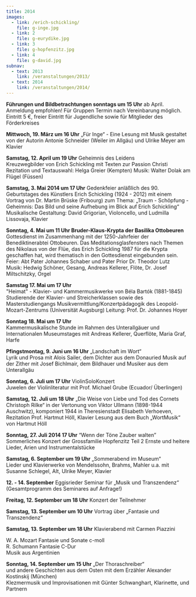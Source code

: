 ```yaml
---
title: 2014
images:
  - link: /erich-schickling/
    file: g-inge.jpg
  - link: 2
    file: g-eurydike.jpg
  - link: 3
    file: g-hopfenzitz.jpg
  - link: 4
    file: g-david.jpg
subnav:
  - text: 2013
    link: /veranstaltungen/2013/
  - text: 2014
    link: /veranstaltungen/2014/
---
```

 **Führungen und Bildbetrachtungen sonntags um 15 Uhr** ab April.   
Anmeldung empfohlen! Für Gruppen Termin nach Vereinbarung möglich.  Eintritt 5 €, freier Eintritt für Jugendliche sowie für Mitglieder des Förderkreises**Mittwoch, 19. März um 16 Uhr** „Für Inge“ - Eine Lesung mit Musikgestaltet von der Autorin Antonie Schneider (Weiler im Allgäu)und Ulrike Meyer am Klavier**Samstag, 12. April um 19 Uhr** Geheimnis des Leidens    Kreuzwegbilder von Erich Schickling mit Texten zur Passion Christi  Rezitation und Textauswahl: Helga Greier (Kempten)Musik: Walter Dolak am Flügel (Füssen)**Samstag, 3. Mai 2014 um 17 Uhr** 
Gedenkfeier anläßlich des 90. Geburtstages des Künstlers Erich Schickling (1924 - 2012)mit einem Vortrag von Dr. Martin Brüske (Fribourg) zum Thema:„Traum - Schöpfung - Geheimnis: Das Bild und seine Aufhebung im Blick auf Erich Schickling“  Musikalische Gestaltung: David Grigorian, Violoncello, und Ludmilla Lissovaja, Klavier                                                                                                                                                                                                                                                                                                                                                                                                                **Sonntag, 4. Mai um 11 Uhr Bruder-Klaus-Krypta der Basilika Ottobeuren**  
Gottesdienst im Zusammenhang mit der 1250-Jahrfeier der Benediktinerabtei Ottobeuren. Das Meditationsglasfensters nach Themen des Nikolaus von der Flüe, das Erich Schickling 1987 für die Krypta geschaffen hat, wird thematisch in den Gottesdienst eingebunden sein.Feier: Abt Pater Johannes Schaber und Pater Prior Dr. Theodor Lutz  
Musik: Hedwig Schöner, Gesang, Andreas Kellerer, Flöte, Dr. Josef Miltschitzky, Orgel**Samstag 17. Mai um 17 Uhr**  "Heimat" - Klavier- und Kammermusikwerke von Béla Bartók (1881-1845)   Studierende der Klavier- und Streicherklassen sowie des Masterstudiengangs Musikvermittlung/Konzertpädagogik des Leopold-Mozart-Zentrums (Universität Augsburg)
Leitung: Prof. Dr. Johannes Hoyer**Sonntag 18. Mai um 17 Uhr**   
Kammermusikalische Stunde im Rahmen des Unterallgäuer und Internationalen Museumstagesmit Andreas Kellerer, Querflöte,  Maria Graf, Harfe**Pfingstmontag, 9. Juni um 16 Uhr** „Landschaft im Wort“  Lyrik und Prosa mit Alois Sailer, dem Dichter aus dem DonauriedMusik auf der Zither mit Josef Bichlmair, dem Bildhauer und Musiker aus dem Unterallgäu**Sonntag, 6. Juli um 17 Uhr** ViolinSoloKonzert  Juwelen der Violinliteratur mit Prof. Michael Grube (Ecuador/ Überlingen)

**Samstag, 12. Juli um 18 Uhr**
„Die Weise von Liebe und Tod des Cornets Christoph Rilke“ in der Vertonung von Viktor Ullmann (1898-1944 Auschwitz), komponiert 1944 in Theresienstadt
Elisabeth Verhoeven, Rezitation   Prof. Hartmut Höll, Klavier
Lesung aus dem Buch „WortMusik“ von Hartmut Höll
**Sonntag, 27. Juli 2014 17 Uhr** “Wenn der Töne Zauber walten”  Sommerliches Konzert der Grossfamilie Hopfenzitz Teil 2Ernste und heitere Lieder, Arien und Instrumentalstücke**Samstag, 6. September um 19 Uhr** „Sommerabend im Museum“  Lieder und Klavierwerke von Mendelssohn, Brahms, Mahler u.a.mit Susanne Schlegel, Alt, Ulrike Meyer, Klavier**12. - 14. September** Eggisrieder Seminar für „Musik und Transzendenz“  (Gesamtprogramm des Seminares auf Anfrage!)**Freitag, 12. September um 18 Uhr** Konzert der Teilnehmer
**Samstag, 13. September um 10 Uhr** Vortrag über „Fantasie und Transzendenz“  **Samstag, 13. September um 18 Uhr** Klavierabend mit Carmen Piazzini
  W. A. Mozart		Fantasie und Sonate c-moll  R. Schumann		Fantasie C-Dur  Musik aus Argentinien

**Sonntag, 14. September um 15 Uhr** „Der Thoraschreiber“   
und andere Geschichten aus dem Osten mit dem Erzähler Alexander Kostinskij (München)  
Klezmermusik und Improvisationen mit Günter Schwanghart, Klarinette, und Partnern
